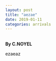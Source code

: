 ```yaml
---
layout: post
title: "aezae"
date: 2019-01-11
categories: arrivals
---
```

<br />**By C.NOYEL**

<html>
  <head>

  </head>
  <body>
    <p style="margin-top: 0">
      ezaeaz
    </p>
  </body>
</html>
